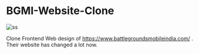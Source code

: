 # BGMI-Website-Clone
![ss](https://user-images.githubusercontent.com/62883847/166197509-1133b4a4-c7dd-42d4-a1fe-578500939d9c.JPG)

Clone Frontend Web design of https://www.battlegroundsmobileindia.com/ . Their website has changed a lot now.
